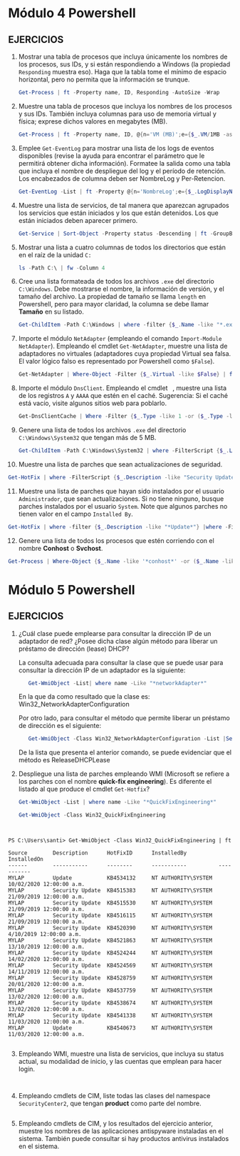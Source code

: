 # Módulo 4 Powershell

## EJERCICIOS
1. Mostrar una tabla de procesos que incluya únicamente los nombres de los
   procesos, sus IDs, y si están respondiendo a Windows (la propiedad
   ``Responding`` muestra eso). Haga que la tabla tome el mínimo de espacio
   horizontal, pero no permita que la información se trunque.
   
   ```powershell
   Get-Process | ft -Property name, ID, Responding -AutoSize -Wrap
   ```

2. Muestre una tabla de procesos que incluya los nombres de los procesos y sus
   IDs. También incluya columnas para uso de memoria virtual y física;
   exprese dichos valores en megabytes (MB).
   
   ```powershell
   Get-Process | ft -Property name, ID, @{n='VM (MB)';e={$_.VM/1MB -as [int]}}, @{n='PM (MB)';e={$_.PM/1MB -as [int]}}
   ```

3. Emplee ``Get-EventLog`` para mostrar una lista de los logs de eventos
   disponibles (revise la ayuda para encontrar el parámetro que le permitirá
   obtener dicha información). Formatee la salida como una tabla que incluya
   el nombre de despliegue del log y el período de retención. Los encabezados
   de columna deben ser NombreLog y Per-Retencion.
   
   ```powershell
   Get-EventLog -List | ft -Property @{n='NombreLog';e={$_.LogDisplayName}}, @{n='Per-Retencion';e={$_.MinimumRetentionDays}}
   ```

4. Muestre una lista de servicios, de tal manera que aparezcan agrupados los
   servicios que están iniciados y los que están detenidos. Los que están
   iniciados deben aparecer primero.
   
   ```powershell
   Get-Service | Sort-Object -Property status -Descending | ft -GroupBy status
   ```

5. Mostrar una lista a cuatro columnas de todos los directorios que están en
   el raíz de la unidad ``C:``
   
   ```powershell
   ls -Path C:\ | fw -Column 4
   ```

6. Cree una lista formateada de todos los archivos ``.exe`` del directorio
   ``C:\Windows``. Debe mostrarse el nombre, la información de versión, y el
   tamaño del archivo. La propiedad de tamaño se llama ``length`` en Powershell,
   pero para mayor claridad, la columna se debe llamar **Tamaño** en su listado.
   
   ```powershell
   Get-ChildItem -Path C:\Windows | where -filter {$_.Name -like "*.exe"} | fl  Name,VersionInfo, @{n='Tamano';e={$_.Length}}
   ```

7. Importe el módulo ``NetAdapter`` (empleando el comando ``Import-Module
   NetAdapter``).
   Empleando el cmdlet ``Get-NetAdapter``, muestre una lista de adaptadores no
   virtuales (adaptadores cuya propiedad Virtual sea falsa. El valor lógico
   falso es representado por Powershell como ``$False``).
   
   ```powershell
   Get-NetAdapter | Where-Object -Filter {$_.Virtual -like $False} | fl
   ```

8. Importe el módulo ``DnsClient``. Empleando el cmdlet `` ``,
   muestre una lista de los registros ``A`` y ``AAAA`` que estén en el caché.
   Sugerencia: Si el caché está vacío, visite algunos sitios web para poblarlo.
   
   ```powershell
   Get-DnsClientCache | Where -Filter {$_.Type -like 1 -or ($_.Type -like 28)} | fl
   ```

9. Genere una lista de todos los archivos ``.exe`` del directorio
   ``C:\Windows\System32`` que tengan más de 5 MB.
   
   ```powershell
   Get-ChildItem -Path C:\Windows\System32 | where -FilterScript {$_.Length -gt 5MB} | fl
   ```

10. Muestre una lista de parches que sean actualizaciones de seguridad.

   ```powershell
   Get-HotFix | where -FilterScript {$_.Description -like "Security Update"} | fl
   ```

11. Muestre una lista de parches que hayan sido instalados por el
    usuario ``Administrador``, que sean actualizaciones. Si no tiene ninguno,
    busque parches instalados por el usuario ``System``. Note que algunos parches
    no tienen valor en el campo ``Installed By``.

   ```powershell
   Get-HotFix | where -filter {$_.Description -like "*Update*"} |where -FilterScript {$_.InstalledBy -like "*System*"}
   ```
12. Genere una lista de todos los procesos que estén corriendo con el nombre
    **Conhost** o **Svchost**.
   ```powershell
   Get-Process | Where-Object {$_.Name -like '*conhost*' -or ($_.Name -like 'svchost')} | fl
   ```   
    
# Módulo 5 Powershell

## EJERCICIOS
1. ¿Cuál clase puede emplearse para consultar la dirección IP de un adaptador
   de red? ¿Posee dicha clase algún método para liberar un préstamo de
   dirección (lease) DHCP?
   
   La consulta adecuada para consultar la clase que se puede usar para consultar la dirección IP de un adaptador es la siguiente:
   ```powershell
      Get-WmiObject -List| where name -Like "*networkAdapter*" 
   ```
   En la que da como resultado que la clase es: Win32_NetworkAdapterConfiguration
   
   Por otro lado, para consultar el método que permite liberar un préstamo de dirección es el siguiente:
   ```powershell
      Get-WmiObject -Class Win32_NetworkAdapterConfiguration -List |Select-Object methods
   ``` 
   De la lista que presenta el anterior comando, se puede evidenciar que el método es ReleaseDHCPLease
   
   
2. Despliegue una lista de parches empleando WMI (Microsoft se refiere a los
   parches con el nombre **quick-fix engineering**). Es diferente el listado al
   que produce el cmdlet ``Get-Hotfix``?
   
   ```powershell
   Get-WmiObject -List | where name -Like "*QuickFixEngineering*"
   ```
   
   ```powershell
   Get-WmiObject -Class Win32_QuickFixEngineering
   ``` 
   
```console
    

PS C:\Users\santi> Get-WmiObject -Class Win32_QuickFixEngineering | ft

Source        Description      HotFixID      InstalledBy          InstalledOn              
------        -----------      --------      -----------          -----------              
MYLAP         Update           KB4534132     NT AUTHORITY\SYSTEM  10/02/2020 12:00:00 a.m. 
MYLAP         Security Update  KB4515383     NT AUTHORITY\SYSTEM  21/09/2019 12:00:00 a.m. 
MYLAP         Security Update  KB4515530     NT AUTHORITY\SYSTEM  21/09/2019 12:00:00 a.m. 
MYLAP         Security Update  KB4516115     NT AUTHORITY\SYSTEM  21/09/2019 12:00:00 a.m. 
MYLAP         Security Update  KB4520390     NT AUTHORITY\SYSTEM  4/10/2019 12:00:00 a.m.  
MYLAP         Security Update  KB4521863     NT AUTHORITY\SYSTEM  13/10/2019 12:00:00 a.m. 
MYLAP         Security Update  KB4524244     NT AUTHORITY\SYSTEM  14/02/2020 12:00:00 a.m. 
MYLAP         Security Update  KB4524569     NT AUTHORITY\SYSTEM  14/11/2019 12:00:00 a.m. 
MYLAP         Security Update  KB4528759     NT AUTHORITY\SYSTEM  20/01/2020 12:00:00 a.m. 
MYLAP         Security Update  KB4537759     NT AUTHORITY\SYSTEM  13/02/2020 12:00:00 a.m. 
MYLAP         Security Update  KB4538674     NT AUTHORITY\SYSTEM  13/02/2020 12:00:00 a.m. 
MYLAP         Security Update  KB4541338     NT AUTHORITY\SYSTEM  11/03/2020 12:00:00 a.m. 
MYLAP         Update           KB4540673     NT AUTHORITY\SYSTEM  11/03/2020 12:00:00 a.m.
    
``` 
   

3. Empleando WMI, muestre una lista de servicios, que incluya su status actual,
   su modalidad de inicio, y las cuentas que emplean para hacer login.
```powershell
   
``` 
4. Empleando cmdlets de CIM, liste todas las clases del namespace
   ``SecurityCenter2``, que tengan **product** como parte del nombre.
   
   ```powershell
   
   ``` 
5. Empleando cmdlets de CIM, y los resultados del ejercicio anterior, muestre
   los nombres de las aplicaciones antispyware instaladas en el sistema.
   También puede consultar si hay productos antivirus instalados en el sistema.
   
   ```powershell
   
   ``` 
